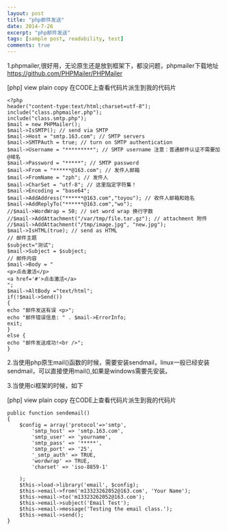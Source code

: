 ```yaml
---
layout: post
title: "php邮件发送"
date: 2014-7-26
excerpt: "php邮件发送"
tags: [sample post, readability, test]
comments: true
---
```


1.phpmailer,很好用，无论原生还是放到框架下，都没问题，phpmailer下载地址 https://github.com/PHPMailer/PHPMailer

[php] view plain copy
在CODE上查看代码片派生到我的代码片

    <?php  
    header("content-type:text/html;charset=utf-8");  
    include("class.phpmailer.php");  
    include("class.smtp.php");  
    $mail = new PHPMailer();   
    $mail->IsSMTP(); // send via SMTP   
    $mail->Host = "smtp.163.com"; // SMTP servers   
    $mail->SMTPAuth = true; // turn on SMTP authentication   
    $mail->Username = "*********"; // SMTP username 注意：普通邮件认证不需要加 @域名   
    $mail->Password = "*****"; // SMTP password   
    $mail->From = "******@163.com"; // 发件人邮箱   
    $mail->FromName = "zph"; // 发件人   
    $mail->CharSet = "utf-8"; // 这里指定字符集！   
    $mail->Encoding = "base64";   
    $mail->AddAddress("******@163.com","toyou"); // 收件人邮箱和姓名   
    $mail->AddReplyTo("******@163.com","wo");   
    //$mail->WordWrap = 50; // set word wrap 换行字数   
    //$mail->AddAttachment("/var/tmp/file.tar.gz"); // attachment 附件   
    //$mail->AddAttachment("/tmp/image.jpg", "new.jpg");   
    $mail->IsHTML(true); // send as HTML   
    // 邮件主题   
    $subject="测试";  
    $mail->Subject = $subject;   
    // 邮件内容   
    $mail->Body = "   
    <p>点击激活</p>   
    <a href='#'>点击激活</a>  
    ";   
    $mail->AltBody ="text/html";   
    if(!$mail->Send())   
    {   
    echo "邮件发送有误 <p>";   
    echo "邮件错误信息: " . $mail->ErrorInfo;   
    exit;   
    }   
    else {   
    echo "邮件发送成功!<br />";   
    }  



2.当使用php原生mail()函数的时候，需要安装sendmail，linux一般已经安装sendmail，可以直接使用mail(),如果是windows需要先安装。

3.当使用ci框架的时候，如下

[php] view plain copy
在CODE上查看代码片派生到我的代码片

    public function sendemail()  
    {     
        $config = array('protocol'=>'smtp',  
            'smtp_host' => 'smtp.163.com',  
            'smtp_user' => 'yourname',  
            'smtp_pass' => '*****',  
            'smtp_port' => '25',  
            '_smtp_auth' => TRUE,  
            'wordwrap' => TRUE,  
            'charset' => 'iso-8859-1'  
      
        );  
        $this->load->library('email', $config);  
        $this->email->from('m13323262052@163.com', 'Your Name');  
        $this->email->to('m13323262052@163.com');  
        $this->email->subject('Email Test');  
        $this->email->message('Testing the email class.');  
        $this->email->send();  
    }  